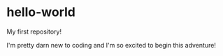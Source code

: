 # hello-world
My first repository!

I'm pretty darn new to coding and I'm so excited to begin this adventure! 
